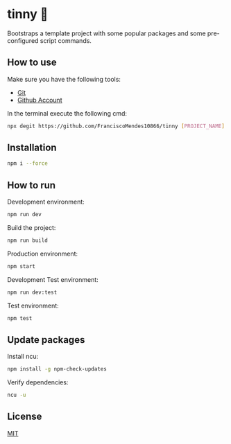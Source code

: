 # tinny 🤌

Bootstraps a template project with some popular packages and some pre-configured script commands. 

## How to use

Make sure you have the following tools:

- [Git](https://git-scm.com/)
- [Github Account](https://github.com/)

In the terminal execute the following cmd:

```bash
npx degit https://github.com/FranciscoMendes10866/tinny [PROJECT_NAME]
```

## Installation

```bash
npm i --force
```

## How to run

Development environment:

```bash
npm run dev
```

Build the project:

```bash
npm run build
```

Production environment:

```bash
npm start
```

Development Test environment:

```bash
npm run dev:test
```

Test environment:

```bash
npm test
```

## Update packages

Install ncu:

```bash
npm install -g npm-check-updates
```

Verify dependencies:

```bash
ncu -u
```

## License
[MIT](https://choosealicense.com/licenses/mit/)
